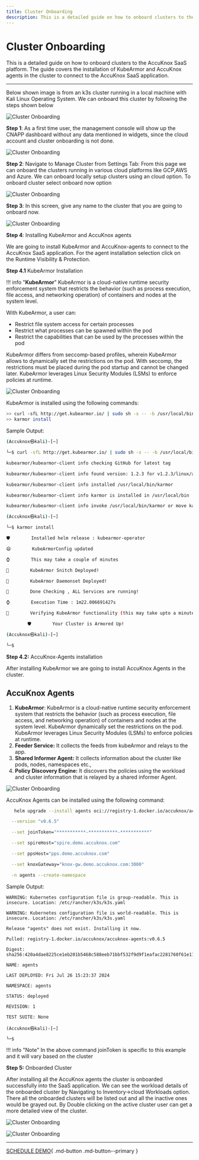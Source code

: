 ```yaml
---
title: Cluster Onboarding
description: This is a detailed guide on how to onboard clusters to the AccuKnox SaaS platform. The guide covers the installation of KubeArmor and AccuKnox agents in the cluster to connect to the AccuKnox SaaS application.
---
```


# Cluster Onboarding

This is a detailed guide on how to onboard clusters to the AccuKnox SaaS platform. The guide covers the installation of KubeArmor and AccuKnox agents in the cluster to connect to the AccuKnox SaaS application.

---
Below shown image is from an k3s cluster running in a local machine with Kali Linux Operating System. We can onboard this cluster by following the steps shown below

![Cluster Onboarding](images/cluster-onboarding/image5.png)

**Step 1**: As a first time user, the management console will show up the CNAPP dashboard without any data mentioned in widgets, since the cloud account and cluster onboarding is not done.

![Cluster Onboarding](images/cluster-onboarding/image2.png)

**Step 2**: Navigate to Manage Cluster from Settings Tab: From this page we can onboard the clusters running in various cloud platforms like GCP,AWS and Azure. We can onboard locally setup clusters using an cloud option. To onboard cluster select onboard now option

![Cluster Onboarding](images/cluster-onboarding/image7.png)

**Step 3**: In this screen, give any name to the cluster that you are going to onboard now.

![Cluster Onboarding](images/cluster-onboarding/image1.png)

**Step 4**: Installing KubeArmor and AccuKnox agents

We are going to install KubeArmor and AccuKnox-agents to connect to the AccuKnox SaaS application. For the agent installation selection click on the Runtime Visibility & Protection.

**Step 4.1** KubeArmor Installation

!!! info "**KubeArmor**"
    KubeArmor is a cloud-native runtime security enforcement system that restricts the behavior (such as process execution, file access, and networking operation) of containers and nodes at the system level.

With KubeArmor, a user can:

- Restrict file system access for certain processes
- Restrict what processes can be spawned within the pod
- Restrict the capabilities that can be used by the processes within the pod

KubeArmor differs from seccomp-based profiles, wherein KubeArmor allows to dynamically set the restrictions on the pod. With seccomp, the restrictions must be placed during the pod startup and cannot be changed later. KubeArmor leverages Linux Security Modules (LSMs) to enforce policies at runtime.

![Cluster Onboarding](images/cluster-onboarding/image4.png)

KubeArmor is installed using the following commands:

```bash
>> curl -sfL http://get.kubearmor.io/ | sudo sh -s -- -b /usr/local/bin
>> karmor install
```

Sample Output:

```bash
(Accuknox㉿kali)-[~]

└─$ curl -sfL http://get.kubearmor.io/ | sudo sh -s -- -b /usr/local/bin

kubearmor/kubearmor-client info checking GitHub for latest tag

kubearmor/kubearmor-client info found version: 1.2.3 for v1.2.3/linux/amd64

kubearmor/kubearmor-client info installed /usr/local/bin/karmor

kubearmor/kubearmor-client info karmor is installed in /usr/local/bin

kubearmor/kubearmor-client info invoke /usr/local/bin/karmor or move karmor to your desired PATH

(Accuknox㉿kali)-[~]

└─$ karmor install

🛡        Installed helm release : kubearmor-operator

😄        KubeArmorConfig updated

⌚️        This may take a couple of minutes                    

🥳        KubeArmor Snitch Deployed!            

🥳        KubeArmor Daemonset Deployed!            

🥳        Done Checking , ALL Services are running!            

⌚️        Execution Time : 1m22.006691427s

🔧        Verifying KubeArmor functionality (this may take upto a minute) |.

        🛡️        Your Cluster is Armored Up!

(Accuknox㉿kali)-[~]

└─$
```

**Step 4.2:** AccuKnox-Agents installation

After installing KubeArmor we are going to install AccuKnox Agents in the cluster.

## AccuKnox Agents

1. **KubeArmor**: KubeArmor is a cloud-native runtime security enforcement system that restricts the behavior (such as process execution, file access, and networking operation) of containers and nodes at the system level. KubeArmor dynamically set the restrictions on the pod. KubeArmor leverages Linux Security Modules (LSMs) to enforce policies at runtime.
2. **Feeder Service:** It collects the feeds from kubeArmor and relays to the app.
3. **Shared Informer Agent:** It collects information about the cluster like pods, nodes, namespaces etc.,
4. **Policy Discovery Engine:** It discovers the policies using the workload and cluster information that is relayed by a shared informer Agent.

![Cluster Onboarding](images/cluster-onboarding/image3.png)

AccuKnox Agents can be installed using the following command:

```sh
   helm upgrade --install agents oci://registry-1.docker.io/accuknox/accuknox-agents

  --version "v0.6.5"

  --set joinToken="***********-***********-***********"

  --set spireHost="spire.demo.accuknox.com"

  --set ppsHost="pps.demo.accuknox.com"

  --set knoxGateway="knox-gw.demo.accuknox.com:3000"

  -n agents --create-namespace
```

Sample Output:

```sg
WARNING: Kubernetes configuration file is group-readable. This is insecure. Location: /etc/rancher/k3s/k3s.yaml

WARNING: Kubernetes configuration file is world-readable. This is insecure. Location: /etc/rancher/k3s/k3s.yaml

Release "agents" does not exist. Installing it now.

Pulled: registry-1.docker.io/accuknox/accuknox-agents:v0.6.5

Digest: sha256:420a4dae8225ce1eb201b5468c588eeb71bbf532f9d9f1eafac2281760f61e11

NAME: agents

LAST DEPLOYED: Fri Jul 26 15:23:37 2024

NAMESPACE: agents

STATUS: deployed

REVISION: 1

TEST SUITE: None

(Accuknox㉿kali)-[~]

└─$
```

!!! info "Note"
    In the above command joinToken is specific to this example and it will vary based on the cluster

**Step 5:** Onboarded Cluster

After installing all the AccuKnox agents the cluster is onboarded successfully into the SaaS application. We can see the workload details of the onboarded cluster by Navigating to Inventory→cloud Workloads option. There all the onboarded clusters will be listed out and all the inactive ones would be grayed out. By Double clicking on the active cluster user can get a more detailed view of the cluster.

![Cluster Onboarding](images/cluster-onboarding/image8.png)

![Cluster Onboarding](images/cluster-onboarding/image6.png)

<!-- # # **cluster Onboarding**

# Below shown image is from an k3s cluster running in local machine with Ubuntu 22.04 Operating System. We can onboard this umanaged cluster by following the steps shown below

# ![Cluster Onboarding](images/cluster-onboarding/k3s.png)

# **Step 1:** As a first time user, the management console will show up the CNAPP dashboard without any data mentioned in widgets, since the cloud account and cluster onboarding is not done

# ![Cluster Onboarding](images/cluster-onboarding/cnapp-dashboard.png)

# **Step 2:** Navigate to Manage Cluster from Settings Tab

# From this page we can onboard the clusters running in various cloud platforms like GCP,AWS and Azure. We can onboard locally setup cluster using an cloud option. To onboard cluster select *onboard now* option

# ![Cluster Onboarding](images/cluster-onboarding/cluster-onboarding-1.png)

# **Step 3:** In this screen, give any name to the cluster that you are going to onboard now

# ![Cluster Onboarding](images/cluster-onboarding/cluster-onboarding-2.png)

# **Step 4:** Onboarded Cluster without AccuKnox agents

# The onboarded cluster’s workload details will not be visible as we have not installed AccuKnox agents. So next we will be installing AccuKnox agents

# ![Cluster Onboarding](images/cluster-onboarding/cluster-onboarding-3.png)

# **Step 5:** Installing KubeArmor and AccuKnox agents

# We are going to install KubeArmor and AccuKnox-agents to connect to the AccuKnox SaaS application

# **Step 5.1:** KubeArmor Installation

# **KubeArmor:**

# KubeArmor is a cloud-native runtime security enforcement system that restricts the behavior (such as process execution, file access, and networking operation) of containers and nodes at the system level. With KubeArmor, a user can

# + Restrict file system access for certain processes

# + Restrict what processes can be spawned within the pod

# + Restrict the capabilities that can be used by the processes within the pod

# KubeArmor differs from seccomp-based profiles, wherein KubeArmor allows to dynamically set the restrictions on the pod. With seccomp, the restrictions must be placed during the pod startup and cannot be changed later. KubeArmor leverages Linux Security Modules (LSMs) to enforce policies at runtime

# ![Cluster Onboarding](images/cluster-onboarding/cluster-onboarding-4.png)

# KubeArmor is installed using the following commands

# ```bash

# >> curl -sfL <http://get.kubearmor.io/> | sudo sh -s -- -b /usr/local/bin

# >> karmor install

# ```

# Sample Output

# ```sh

# vagrant@master-node:-$ curl -sfl <http://get.kubearmor.io/> | sudo sh -s -- -b /usr/local/bin

# kubearmor/kubearmor-client info checking GitHub for latest tag

# kubearmor/kubearmor-client info found version: 0.11.6 for v0.11.6/1inux/amd64

# kubearmor/kubearmor-client info installed /usr/local/bin/karmor

# vagrant@master-node:-$ karmor install

# • Auto Detected Environment : k3s

# • CRD kubearmorpolicies.security.kubearmor.com

# • CRD kubearmorhostpolicies.security.kubearmor.com

# • Service Account

# • Cluster Role Bindings

# • KubeArmor Relay Service

# • KubeArmor Relay Deployment

# • KubeArmor DaemonSetkubearmor/kubearmor:stable-gRPC.32767 -enablekubeArmorHostPolicy

# • KubeArmor Policy Manager Service

# • KubeArmor Policy Manager Deployment

# • KubeArmor Host Policy Manager Service

# • KubeArmor Host Policy Manager Deployment

# • KubeArmor Annotation Controller TLS certificates

# • KubeArmor Annotation Controller Deployment

# • KubeArmor Annotation Controller Service

# • KubeArmor Annotation Controller Mutation Admission Registration

# • Done Installing KubeArmor

# • Done Checking , ALL Services are running

# • Execution Time : 17.934890329s

# vagrant@master-node:-$

# ```

# **Step 5.2:** AccuKnox-Agents installation

# After installing KubeArmor we are going to install AccuKnox Agents in the cluster

# **AccuKnox Agents:**

# 1. **KubeArmor:**  KubeArmor is a cloud-native runtime security enforcement system that restricts the behavior (such as process execution, file access, and networking operation) of containers and nodes at the system level. KubeArmor dynamically set the restrictions on the pod. KubeArmor leverages Linux Security Modules (LSMs) to enforce policies at runtime

# 2. **Feeder Service:** It collects the feeds from kubeArmor and relays to the app

# 3. **Shared Informer Agent:** It collects information about the cluster like pods, nodes, namespaces etc

# 4. **Policy Discovery Engine:** It discovers the policies using the workload and cluster information that is relayed by a shared informer Agent

# ![Cluster Onboarding](images/cluster-onboarding/cluster-onboarding-6.png)

# AccuKnox Agents can be installed using the following command

# ```bash

# helm upgrade --install accuknox-agents oci://public.ecr.aws/k9v9d5v2/accuknox-agents \

# --version "v0.2.6" \

# --set joinToken="***********-***********-***********" \

# --set spireHost="spire.demo.accuknox.com" \

# --set ppsHost="pps.demo.accuknox.com" \

# --set knoxGateway="knox-gw.demo.accuknox.com:3000" \

# -n accuknox-agents --create-namespace

# ```

# Sample Output

# ```sh

# WARNING: Kubernetes configuration file is group-readable. This is insecure. Location: /home/vagrant/.kube/config

# WARNING: Kubernetes configuration file is world-readable. This is insecure. Location: /home/vagrant/.kube/config

# "accuknox-agents-dev" already exists with the same configuration, skipping

# WARNING: Kubernetes configuration file is group-readable. This is insecure. Location: /home/vagrant/.kube/config

# WARNING: Kubernetes configuration file is world-readable. This is insecure. Location: /home/vagrant/.kube/config

# Hang tight while we grab the latest from your chart repositories

# ...Successfully got an update from the "accuknox-agents-dev" chart repository

# Update Complete. *Happy Helming!*

# WARNING: Kubernetes configuration file is group-readable. This is insecure. Location: /home/vagrant/.kube/config

# WARNING: Kubernetes configuration file is world-readable. This is insecure. Location: /home/vagrant/.kube/config

# Release "agents-operator" does not exist. Installing it now

# NAME: agents-operator

# LAST DEPLOYED: Mon Jan 30 10:22:37 2023

# NAMESPACE: accuknox-agents S

# TATUS: deployed

# REVISION: 1

# TEST SUITE: None

# vagrant@master-node:-$

# ```

# **Note:** In the above command **joinToken**  is specific to this example and it will vary based on the cluster

# **Step 6:** Onboarded Cluster

# After installing all the AccuKnox agents the cluster is onboarded successfully into the SaaS application. We can see the workload details of the onboarded cluster by Navigating to Inventory→cloud Workloads option

# ![Cluster Onboarding](images/cluster-onboarding/cluster-onboarding-8.png) -->

  - - -
[SCHEDULE DEMO](https://www.accuknox.com/contact-us){ .md-button .md-button--primary }
